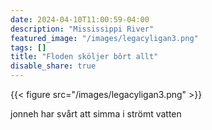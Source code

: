 ```yaml
---
date: 2024-04-10T11:00:59-04:00
description: "Mississippi River"
featured_image: "/images/legacyligan3.png"
tags: []
title: "Floden sköljer bôrt allt"
disable_share: true
---
```


{{< figure src="/images/legacyligan3.png" >}}

jonneh har svårt att simma i strömt vatten